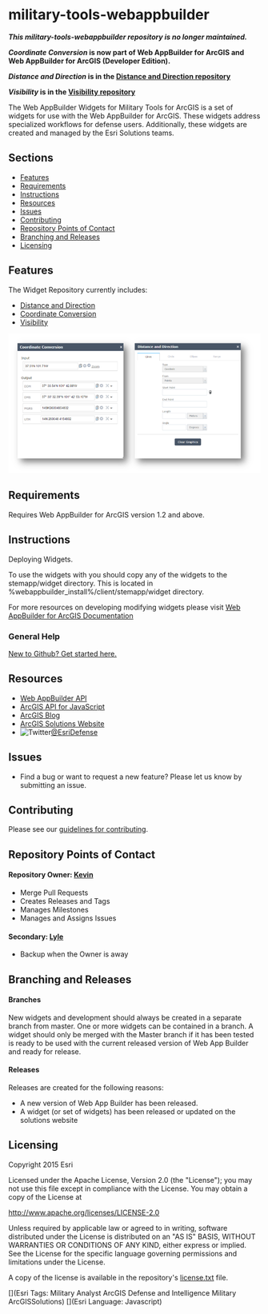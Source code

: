 # military-tools-webappbuilder
***This military-tools-webappbuilder repository is no longer maintained.*** 

***Coordinate Conversion* is now part of Web AppBuilder for ArcGIS and Web AppBuilder for ArcGIS (Developer Edition).**

***Distance and Direction* is in the [Distance and Direction repository](https://github.com/Esri/distance-direction-addin-dotnet)**

***Visibility* is in the [Visibility repository](https://github.com/Esri/visibility-addin-dotnet)**


The Web AppBuilder Widgets for Military Tools for ArcGIS is a set of widgets for use with the Web AppBuilder for ArcGIS. These widgets address specialized workflows for defense users. Additionally, these widgets are created and managed by the Esri Solutions teams. 

## Sections

* [Features](#features)
* [Requirements](#requirements)
* [Instructions](#instructions)
* [Resources](#resources)
* [Issues](#issues)
* [Contributing](#contributing)
* [Repository Points of Contact](#repository-points-of-contact)
* [Branching and Releases](#branching-and-releases)
* [Licensing](#licensing)

## Features
The Widget Repository currently includes:

* [Distance and Direction](./DistanceAndDirection/ReadMe.md)
* [Coordinate Conversion](./CoordinateConversion/ReadMe.md) 
* [Visibility](./Visibility/ReadMe.md) 

![Screenshots](images/screenshots.PNG)

## Requirements
Requires Web AppBuilder for ArcGIS version 1.2 and above. 

## Instructions
Deploying Widgets.

To use the widgets with you should copy any of the widgets to the stemapp/widget directory. This is located in %webappbuilder_install%/client/stemapp/widget directory.

For more resources on developing modifying widgets please visit
[Web AppBuilder for ArcGIS Documentation](http://doc.arcgis.com/en/web-appbuilder/)

### General Help
[New to Github? Get started here.](http://htmlpreview.github.com/?https://github.com/Esri/esri.github.com/blob/master/help/esri-getting-to-know-github.html)


## Resources

* [Web AppBuilder API](https://developers.arcgis.com/web-appbuilder/api-reference/css-framework.htm)
* [ArcGIS API for JavaScript](https://developers.arcgis.com/javascript/)
* [ArcGIS Blog](http://blogs.esri.com/esri/arcgis/)
* [ArcGIS Solutions Website](http://solutions.arcgis.com/military/)
* ![Twitter](https://g.twimg.com/twitter-bird-16x16.png)[@EsriDefense](http://twitter.com/EsriDefense)

## Issues

* Find a bug or want to request a new feature?  Please let us know by submitting an issue.

## Contributing

Please see our [guidelines for contributing](http://github.com/Esri/solutions-webappbuilder-widgets/blob/master/CONTRIBUTING.md).

## Repository Points of Contact

#### Repository Owner: [Kevin](https://github.com/kgonzago)

* Merge Pull Requests
* Creates Releases and Tags
* Manages Milestones
* Manages and Assigns Issues

#### Secondary: [Lyle](https://github.com/topowright)

* Backup when the Owner is away

## Branching and Releases

#### Branches ####
New widgets and development should always be created in a separate branch from master. One or more widgets can be contained in a branch. A widget should only be merged with the Master branch if it has been tested is ready to be used with the current released version of Web App Builder and ready for release. 

#### Releases ####
Releases are created for the following reasons:
- A new version of Web App Builder has been released. 
- A widget (or set of widgets) has been released or updated on the solutions website


## Licensing

Copyright 2015 Esri

Licensed under the Apache License, Version 2.0 (the "License");
you may not use this file except in compliance with the License.
You may obtain a copy of the License at

   http://www.apache.org/licenses/LICENSE-2.0

Unless required by applicable law or agreed to in writing, software
distributed under the License is distributed on an "AS IS" BASIS,
WITHOUT WARRANTIES OR CONDITIONS OF ANY KIND, either express or implied.
See the License for the specific language governing permissions and
limitations under the License.

A copy of the license is available in the repository's
[license.txt](LICENSE.txt) file.

[ss_dd]: /DistanceAndDirection/images/screenshot.png
[ss_cc]: /CoordinateConversion/images/screenshot.png
[](Esri Tags: Military Analyst ArcGIS Defense and Intelligence Military ArcGISSolutions)
[](Esri Language: Javascript)
